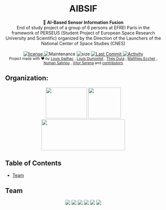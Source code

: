 <h1 align="center">AIBSIF</h1>

<div align="center">
  🚀 <strong> AI-Based Sensor Information Fusion </strong>
</div>
<div align="center">
  End of study project of a group of 6 persons at EFREI Paris in the framework of PERSEUS
(Student Project of European Space Research University and Scientific) organized by the Direction of the Launchers of the National Center of Space Studies (CNES)
</div>

<br />

<div align="center">
  <!-- license -->
  <a href="https://www.mozilla.org/en-US/MPL/2.0/">
    <img src="https://img.shields.io/github/license/EFR-AI/AIBSIF?style=for-the-badge"
      alt="license" />
  </a>
  <!-- Maintenance -->
    <img src="https://img.shields.io/maintenance/yes/2022?style=for-the-badge"
      alt="Maintenance" />
  <!-- Size -->
    <img src="https://img.shields.io/github/repo-size/EFR-AI/AIBSIF?style=for-the-badge"
      alt="size" />
  <!-- Last Commit -->
  <a href="https://github.com/EFR-AI/AIBSIF/commit/main">
    <img src="https://img.shields.io/github/last-commit/EFR-AI/AIBSIF?style=for-the-badge"
      alt="Last Commit" />
  </a>
  <!-- Activity -->
  <a href="https://github.com/EFR-AI/AIBSIF/graphs/commit-activity">
    <img src="https://img.shields.io/github/commit-activity/w/EFR-AI/AIBSIF?style=for-the-badge"
      alt="Activity" />
  </a>
  <!-- PR -->
  <!--  <img src="https://img.shields.io/github/status/contexts/pulls/EFR-AI/AIBSIF/0?style=for-the-badge"-->
  <!--    alt="pulls" />-->
</div>

<div align="center">
  <sub>Project made with ❤︎ by
  <a href="https://github.com/CleaverEFREI">Louis Gailhac</a> ,
  <a href="tbd">Louis Dumontet</a> ,
  <a href="https://github.com/Duramann">Théo Dura</a> ,
  <a href="https://github.com/Matthieu-Ecc">Matthieu Eccher</a> ,
  <a href="https://github.com/numan-sahnou">Numan Sahnou</a> ,
  <a href="tbd">Vitor Serena</a> and 
  <a href="https://github.com/EFR-AI/AIBSIF/graphs/contributors">
    contributors
  </a>
</div>

## Organization:
<div align="center">
<a href="https://www.perseusproject.com/" target="_blank"><img src="https://perseus.cnes.fr/sites/default/files/styles/medium/public/drupal/201907/image/bpc_perseus_logo_allege.jpg" width="133" height="100" ></a>
<a href="https://www.cnes.fr/en" target="_blank"><img src="https://cnes.fr/sites/default/files/drupal/201707/image/is_logo_2017_logo_carre_bleu.jpg" width="105" height="100"></a>
<a href="https://www.efrei.fr/" target="_blank"><img src="https://www.efrei.fr/wp-content/uploads/2019/06/Logo-Efrei-2017-Fr-Web.png" width="270" height="100"></a>
</div>
  
## Table of Contents
- [Team](#team)
  
## Team
<div align="center">
<a href="https://github.com/CleaverEFREI" target="_blank"><img src="https://cdn.discordapp.com/avatars/263637198023163914/bcef7e6064e490377b526cc4edda37d6.png?size=100"></a>
<a href="tbd" target="_blank"><img src="https://cdn.discordapp.com/icons/916284262855106561/b04b5d8a302498a461bc7198664b710a.png?size=100"></a>
<a href="https://github.com/Duramann" target="_blank"><img src="https://media.discordapp.net/attachments/916311623973609522/916312189428723752/unknown.png"></a>
<a href="https://github.com/Matthieu-Ecc" target="_blank"><img src="https://cdn.discordapp.com/avatars/366621325143441408/af9e1f5d98b863017a76a042a1fc9258.png?size=100"></a>
<a href="https://github.com/numan-sahnou" target="_blank"><img src="https://cdn.discordapp.com/avatars/152191486820089856/66950e226fb9f169c64b157c49eacb31.png?size=100"></a>
<a href="tbd" target="_blank"><img src="https://cdn.discordapp.com/icons/916284262855106561/b04b5d8a302498a461bc7198664b710a.png?size=100"></a>
</div>
